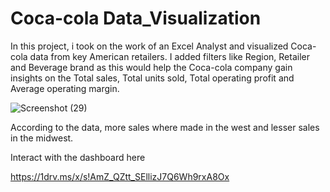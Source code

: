 # Coca-cola Data_Visualization

In this project, i took on the work of an Excel Analyst and visualized Coca-cola data from key American retailers.
I added filters like Region, Retailer and Beverage brand as this would help the Coca-cola company gain insights on the Total sales, Total units sold, Total operating profit and Average operating margin.


![Screenshot (29)](https://github.com/Ikanabasi/Coca-cola-Data_Visualization/assets/116980575/ec12fc19-3713-448b-99e3-b67a795fde19)

According to the data, more sales where made in the west and lesser sales in the midwest.

Interact with the dashboard here


https://1drv.ms/x/s!AmZ_QZtt_SEllizJ7Q6Wh9rxA8Ox

